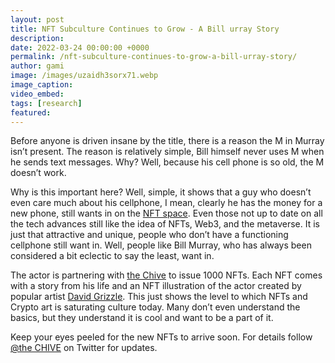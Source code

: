 ```yaml
---
layout: post
title: NFT Subculture Continues to Grow - A Bill urray Story
description: 
date: 2022-03-24 00:00:00 +0000
permalink: /nft-subculture-continues-to-grow-a-bill-urray-story/
author: gami
image: /images/uzaidh3sorx71.webp
image_caption:
video_embed: 
tags: [research]
featured: 
---
```


Before anyone is driven insane by the title, there is a reason the M in Murray isn’t present. The reason is relatively simple, Bill himself never uses M when he sends text messages. Why? Well, because his cell phone is so old, the M doesn’t work. 

Why is this important here? Well, simple, it shows that a guy who doesn’t even care much about his cellphone, I mean, clearly he has the money for a new phone, still wants in on the [NFT space](https://www.avclub.com/bill-murray-the-chive-nft-collection-1848698908). Even those not up to date on all the tech advances still like the idea of NFTs, Web3, and the metaverse. It is just that attractive and unique, people who don’t have a functioning cellphone still want in. Well, people like Bill Murray, who has always been considered a bit eclectic to say the least, want in. 

The actor is partnering with [the Chive](https://thechive.com/) to issue 1000 NFTs. Each NFT comes with a story from his life and an NFT illustration of the actor created by popular artist [David Grizzle](https://www.davidgrizzleart.com/). This just shows the level to which NFTs and Crypto art is saturating culture today. Many don’t even understand the basics, but they understand it is cool and want to be a part of it.

Keep your eyes peeled for the new NFTs to arrive soon. For details follow [@the CHIVE](https://twitter.com/theCHIVE) on Twitter for updates.